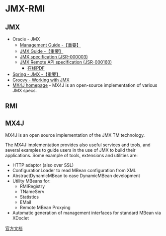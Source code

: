 # JMX-RMI

## JMX
* Oracle - JMX
  * [Management Guide -【重要】](https://www.oracle.com/pls/topic/lookup?ctx=javase13&id=JSMGM-GUID-EA3CFF69-F0D3-47AB-9AED-EF1CBF7F2B24)
  * [JMX Guide -【重要】](https://www.oracle.com/pls/topic/lookup?ctx=javase13&id=JSJMX-GUID-72DCB4C1-93F8-4F37-B46E-2C708139C8A5)
  * [JMX specification (JSR-000003)](https://jcp.org/aboutJava/communityprocess/final/jsr003/index.html)
  * [JMX Remote API specification (JSR-000160)](https://jcp.org/aboutJava/communityprocess/final/jsr160/index.html)
    * [在线PDF](https://download.oracle.com/otn-pub/jcp/jmx_remote-1.0-fr-oth-JSpec/jmx_remote-1_0-fr-spec.pdf)
* [Spring - JMX -【重要】](https://docs.spring.io/spring/docs/current/spring-framework-reference/integration.html#jmx)
* [Groovy - Working with JMX](http://groovy-lang.org/jmx.html)
* [MX4J homepage](http://mx4j.sourceforge.net/) - MX4J is an open-source implementation of various JMX specs.

## RMI

## MX4J

MX4J is an open source implementation of the JMX TM technology.

The MX4J implementation provides also useful services and tools, and several examples to guide users in the use of JMX to build their applications. Some example of tools, extensions and utilities are:
* HTTP adaptor (also over SSL)
* ConfigurationLoader to read MBean configuration from XML
* AbstractDynamicMBean to ease DynamicMBean development
* Utility MBeans for:
  * RMIRegistry
  * TNameServ
  * Statistics
  * EMail
  * Remote MBean Proxying
* Automatic generation of management interfaces for standard MBean via XDoclet

[官方文档](http://mx4j.sourceforge.net/docs/index.html)











